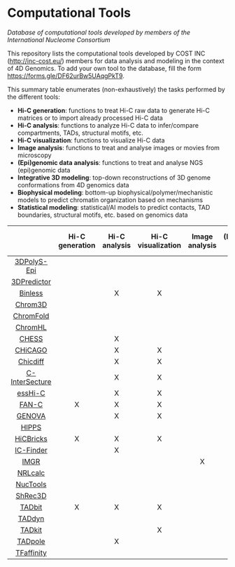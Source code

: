 # Computational Tools
*Database of computational tools developed by members of the International Nucleome Consortium*

This repository lists the computational tools developed by COST INC (http://inc-cost.eu/) members for data analysis and modeling in the context of 4D Genomics. To add your own tool to the database, fill the form https://forms.gle/DF62urBw5UAqgPkT9.

This summary table enumerates (non-exhaustively) the tasks performed by the different tools:
- **Hi-C generation**: functions to treat Hi-C raw data to generate Hi-C matrices or to import already processed Hi-C data 
- **Hi-C analysis**: functions to analyze Hi-C data to infer/compare compartments, TADs, structural motifs, etc. 
- **Hi-C visualization**: functions to visualize Hi-C data 
- **Image analysis**: functions to treat and analyse images or movies from microscopy 
- **(Epi)genomic data analysis**: functions to treat and analyse NGS (epi)genomic data
- **Integrative 3D modeling**: top-down reconstructions of 3D genome conformations from 4D genomics data 
- **Biophysical modeling**: bottom-up biophysical/polymer/mechanistic models to predict chromatin organization based on mechanisms 
- **Statistical modeling**: statistical/AI models to predict contacts, TAD boundaries, structural motifs, etc. based on genomics data

|   | Hi-C generation | Hi-C analysis | Hi-C visualization | Image analysis | (Epi)genomic Analysis | Integrative 3D modeling | Biophysical modeling | Statistical modeling |
| :---------: | :----: |:----: |:----: |:----: |:----:  |:----: |:----: |:----: |
| [3DPolyS-Epi](3DPolyS-Epi.md) |  |  |  |  | | | X| |
| [3DPredictor](3DPredictor.md) |  |  |  |  | | | |X |
| [Binless](Binless.md) |  | X |X |  |  | | | |
| [Chrom3D](Chrom3D.md) |  |  | | |  |X | | |
|[ChromFold](ChromFold.md)| |  | |  | | | X| |
|[ChromHL](ChromHL.md)|  |  |  |  | | | X| |
|[CHESS](CHESS.md)| | X | | |  | | | |
|[CHiCAGO](CHiCAGO.md)| |X|X| | | | | |
|[Chicdiff](Chicdiff.md)| |X|X| | | | | |
|[C-InterSecture](C-InterSecture.md)|  |X |X| |  | | | |
|[essHi-C](essHi-C.md)|  | X | X | |  | | | |
|[FAN-C](FAN-C.md) | X | X |X | | | | | |
|[GENOVA](GENOVA.md)| |X|X| | | | | |
|[HIPPS](HIPPS.md)|  |  | | |  |X | | |
|[HiCBricks](HiCBricks.md)| X | X | X | | |  | | |
| [IC-Finder](IC-Finder.md)  |   | X |  | | | | | |
| [IMGR](IMGR.md)  |   |  | | X| |  X| | |
|[NRLcalc](NRLcalc.md) | |  | | |  |  | X | X |
| [NucTools](NucTools.md) |   |  | | |X |  | |  |
| [ShRec3D](ShRec3D.md) |   |  | | || X | |  |
| [TADbit](TADbit.md) | X | X |X | | | X| | |
| [TADdyn](TADdyn.md) |  | | | | | X| | |
| [TADkit](TADkit.md) |  |  |X | | | | | |
| [TADpole](TADpole.md) |  | X | | | | | | |
| [TFaffinity](TFaffinity.md) | | | | |  |  | X | |
